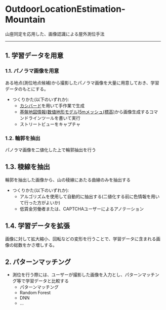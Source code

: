 # OutdoorLocationEstimation-Mountain

山座同定を応用した、画像認識による屋外測位手法

---

## 1. 学習データを用意

### 1.1. パノラマ画像を用意

ある地点(測位地点候補)から撮影したパノラマ画像を大量に用意しておき、学習データのもとにする。

* つくりかた(以下のいずれか):
  * [カシバード](https://www.kashmir3d.com/howto_fukei/popup.html)を用いて手作業で生成
  * [基盤地図情報\(数値地形モデル\)5mメッシュ\(標高\)](http://www.gsi.go.jp/kankyochiri/Laser_demimage.html)から画像生成するコマンドラインツールを書いて実行
  * ストリートビューをキャプチャ

### 1.2. 輪郭を抽出

パノラマ画像を二値化した上で輪郭抽出を行う

## 1.3. 稜線を抽出

輪郭を抽出した画像から、山の稜線にあたる曲線のみを抽出する

* つくりかた(以下のいずれか):
  * アルゴリズムを使用して自動的に抽出する(二値化する前に色情報を用いて行った方がよいか)
  * 低賃金労働者または、CAPTCHAユーザーによるアノテーション

## 1.4. 学習データを拡張

画像に対して拡大縮小、回転などの変形を行うことで、学習データに含まれる画像の総数をかさ増しする。

## 2. パターンマッチング

* 測位を行う際には、ユーザーが撮影した画像を入力とし、パターンマッチング等で学習データと比較する
  * パターンマッチング
  * Random Forest
  * DNN
  * ...

